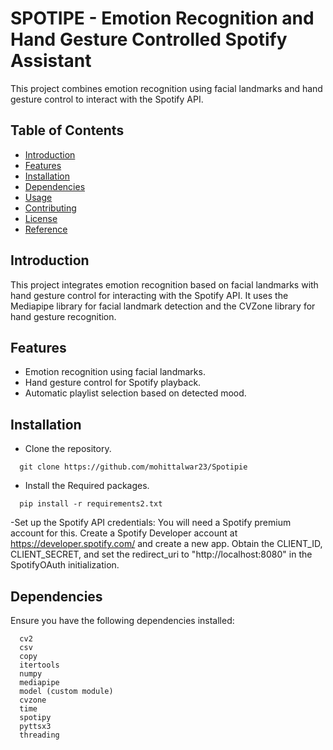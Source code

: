 # SPOTIPE - Emotion Recognition and Hand Gesture Controlled Spotify Assistant

This project combines emotion recognition using facial landmarks and hand gesture control to interact with the Spotify API.

## Table of Contents

- [Introduction](#introduction)
- [Features](#features)
- [Installation](#installation)
- [Dependencies](#dependencies)
- [Usage](#usage)
- [Contributing](#contributing)
- [License](#license)
- [Reference](#reference)

## Introduction

This project integrates emotion recognition based on facial landmarks with hand gesture control for interacting with the Spotify API. It uses the Mediapipe library for facial landmark detection and the CVZone library for hand gesture recognition.

## Features

- Emotion recognition using facial landmarks.
- Hand gesture control for Spotify playback.
- Automatic playlist selection based on detected mood.

## Installation


- Clone the repository.

```plaintext
  git clone https://github.com/mohittalwar23/Spotipie
```

- Install the Required packages.

```plaintext
  pip install -r requirements2.txt
```

-Set up the Spotify API credentials:
  You will need a Spotify premium account for this.
  Create a Spotify Developer account at https://developer.spotify.com/ and create a new app.
  Obtain the CLIENT_ID, CLIENT_SECRET, and set the redirect_uri to "http://localhost:8080" in the SpotifyOAuth initialization.

## Dependencies

Ensure you have the following dependencies installed:

```plaintext
  cv2
  csv
  copy
  itertools
  numpy
  mediapipe
  model (custom module)
  cvzone
  time
  spotipy
  pyttsx3
  threading
```














